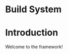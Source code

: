 Build System
====================================================


Introduction
============
Welcome to the framework!
